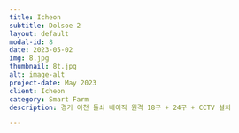 ```yaml
---
title: Icheon
subtitle: Dolsoe 2
layout: default
modal-id: 8
date: 2023-05-02
img: 8.jpg
thumbnail: 8t.jpg
alt: image-alt
project-date: May 2023
client: Icheon
category: Smart Farm
description: 경기 이천 돌쇠 베이직 원격 18구 + 24구 + CCTV 설치

---
```

